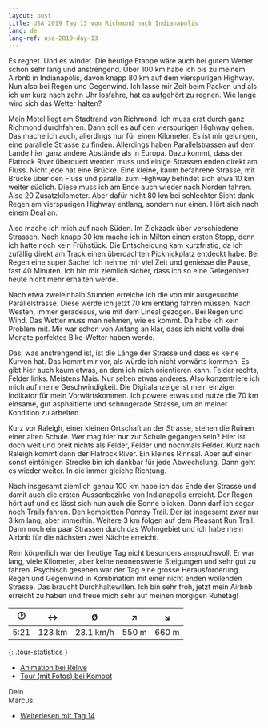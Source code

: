 ```yaml
---
layout: post
title: USA 2019 Tag 13 von Richmond nach Indianapolis
lang: de
lang-ref: usa-2019-day-13
---
```


Es regnet. Und es windet. Die heutige Etappe wäre auch bei gutem Wetter schon sehr lang und anstrengend. Über 100 km habe ich bis zu meinem Airbnb in Indianapolis, davon knapp 80 km auf dem vierspurigen Highway. Nun also bei Regen und Gegenwind. Ich lasse mir Zeit beim Packen und als ich um kurz nach zehn Uhr losfahre, hat es aufgehört zu regnen. Wie lange wird sich das Wetter halten?

Mein Motel liegt am Stadtrand von Richmond. Ich muss erst durch ganz Richmond durchfahren. Dann soll es auf den vierspurigen Highway gehen. Das mache ich auch, allerdings nur für einen Kilometer. Es ist mir gelungen, eine parallele Strasse zu finden. Allerdings haben Parallelstrassen auf dem Lande hier ganz andere Abstände als in Europa. Dazu kommt, dass der Flatrock River überquert werden muss und einige Strassen enden direkt am Fluss. Nicht jede hat eine Brücke. Eine kleine, kaum befahrene Strasse, mit Brücke über den Fluss und parallel zum Highway befindet sich etwa 10 km weiter südlich. Diese muss ich am Ende auch wieder nach Norden fahren. Also 20 Zusatzkilometer. Aber dafür nicht 80 km bei schlechter Sicht dank Regen am vierspurigen Highway entlang, sondern nur einen. Hört sich nach einem Deal an.

Also mache ich mich auf nach Süden. Im Zickzack über verschiedene Strassen. Nach knapp 30 km mache ich in Milton einen ersten Stopp, denn ich hatte noch kein Frühstück. Die Entscheidung kam kurzfristig, da ich zufällig direkt am Track einen überdachten Picknickplatz entdeckt habe. Bei Regen eine super Sache! Ich nehme mir viel Zeit und geniesse die Pause, fast 40 Minuten. Ich bin mir ziemlich sicher, dass ich so eine Gelegenheit heute nicht mehr erhalten werde.

Nach etwa zweieinhalb Stunden erreiche ich die von mir ausgesuchte Parallelstrasse. Diese werde ich jetzt 70 km entlang fahren müssen. Nach Westen, immer geradeaus, wie mit dem Lineal gezogen. Bei Regen und Wind. Das Wetter muss man nehmen, wie es kommt. Da habe ich kein Problem mit. Mir war schon von Anfang an klar, dass ich nicht volle drei Monate perfektes Bike-Wetter haben werde.

Das, was anstrengend ist, ist die Länge der Strasse und dass es keine Kurven hat. Das kommt mir vor, als würde ich nicht vorwärts kommen. Es gibt hier auch kaum etwas, an dem ich mich orientieren kann. Felder rechts, Felder links. Meistens Mais. Nur selten etwas anderes. Also konzentriere ich mich auf meine Geschwindigkeit. Die Digitalanzeige ist mein einziger Indikator für mein Vorwärtskommen. Ich powere etwas und nutze die 70 km einsame, gut asphaltierte und schnugerade Strasse, um an meiner Kondition zu arbeiten.

Kurz vor Raleigh, einer kleinen Ortschaft an der Strasse, stehen die Ruinen einer alten Schule. Wer mag hier nur zur Schule gegangen sein? Hier ist doch weit und breit nichts als Felder, Felder und nochmals Felder. Kurz nach Raleigh kommt dann der Flatrock River. Ein kleines Rinnsal. Aber auf einer sonst eintönigen Strecke bin ich dankbar für jede Abwechslung. Dann geht es wieder weiter. In die immer gleiche Richtung.

Nach insgesamt ziemlich genau 100 km habe ich das Ende der Strasse und damit auch die ersten Aussenbezirke von Indianapolis erreicht. Der Regen hört auf und es lässt sich nun auch die Sonne blicken. Dann darf ich sogar noch Trails fahren. Den kompletten Pennsy Trail. Der ist insgesamt zwar nur 3 km lang, aber immerhin. Weitere 3 km folgen auf dem Pleasant Run Trail. Dann noch ein paar Strassen durch das Wohngebiet und ich habe mein Airbnb für die nächsten zwei Nächte erreicht.

Rein körperlich war der heutige Tag nicht besonders anspruchsvoll. Er war lang, viele Kilometer, aber keine nennenswerte Steigungen und sehr gut zu fahren. Psychisch gesehen war der Tag eine grosse Herausforderung. Regen und Gegenwind in Kombination mit einer nicht enden wollenden Strasse. Das braucht Durchhaltewillen. Ich bin sehr froh, jetzt mein Airbnb erreicht zu haben und freue mich sehr auf meinen morgigen Ruhetag!

| 🕑    | ↔      | Ø         | ↗     | ↘     |
| :--: | :----: | :-------: | :---: | :---: |
| 5:21 | 123 km | 23.1 km/h | 550 m | 660 m |
{: .tour-statistics }

- [Animation bei Relive](https://www.relive.cc/view/vrqDmBVXMLv)
- [Tour (mit Fotos) bei Komoot](https://www.komoot.de/tour/89413218/zoom)

Dein  
Marcus

- [Weiterlesen mit Tag 14](/de/2019/08/27/USA-2019-Tag-14/)
